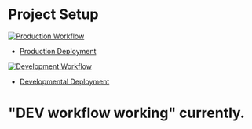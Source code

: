 # Project Setup

[![Production Workflow](https://github.com/skp75/p3_218/actions/workflows/prod.yml/badge.svg)](https://github.com/kaw393939/docker_flask/actions/workflows/prod.yml)

* [Production Deployment](https://skp75-p3.herokuapp.com/)


[![Development Workflow](https://github.com/kaw393939/docker_flask/actions/workflows/dev.yml/badge.svg)](https://github.com/kaw393939/docker_flask/actions/workflows/dev.yml)

* [Developmental Deployment](https://p3-prodsoln.herokuapp.com/)

# "DEV workflow working" currently.
